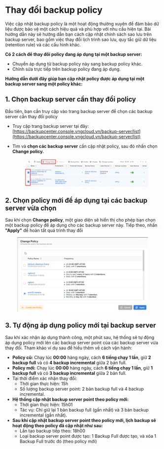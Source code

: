 # Thay đổi backup policy

Việc cập nhật backup policy là một hoạt động thường xuyên để đảm bảo dữ liệu được bảo vệ một cách hiệu quả và phù hợp với nhu cầu hiện tại. Bài hướng dẫn này sẽ hướng dẫn bạn cách cập nhật chính sách sao lưu trên backup server, bao gồm việc thay đổi lịch trình sao lưu, quy tắc giữ dữ liệu (retention rule) và các cấu hình khác.

**Có 2 cách để thay đổi policy đang áp dụng tại một backup server:**

* Chuyển áp dụng từ backup policy này sang backup policy khác.
* Chỉnh sửa trực tiếp trên backup policy đang áp dụng.

**Hướng dẫn dưới đây giúp bạn cập nhật policy được áp dụng tại một backup server sang một policy khác:**

## 1. Chọn backup server cần thay đổi policy

Đầu tiên, bạn cần truy cập vào trang backup server để chọn các backup server cần thay đổi policy

* Truy cập trang backup server tại đây: [https://backupcenter.console.vngcloud.vn/backup-server/list](https://backupcenter.console.vngcloud.vn/backup-server/list)
*   Tìm và **chọn các backup server** cần cập nhật policy, sau đó nhấn chọn **Change policy.**&#x20;

    <figure><img src="../../../.gitbook/assets/image (780).png" alt=""><figcaption></figcaption></figure>

## 2. Chọn policy mới để áp dụng tại các backup server vừa chọn

Sau khi chọn **Change policy**, một giao diện sẽ hiển thị cho phép bạn chọn một backup policy để áp dụng cho các backup server này. Tiếp theo, nhấn **"Apply"** để hoàn tất quá trình thay đổi

<figure><img src="../../../.gitbook/assets/image (781).png" alt=""><figcaption></figcaption></figure>

## 3. Tự động áp dụng policy mới tại backup server

Sau khi xác nhận áp dụng thành công, một phút sau, hệ thống sẽ tự động áp dụng policy mới lên các backup server point của các backup server vừa thay đổi. Tham khảo ví dụ sau để hiểu thêm về cách vận hành:

* **Policy cũ:** Chạy lúc **00:00** hàng ngày, cách **6 tiếng chạy 1 lần**, giữ **2 backup full** và có **4 backup incremental** giữa 2 bản full.
* **Policy mới:** Chạy lúc **00:00** hàng ngày, cách **6 tiếng chạy 1 lần**, giữ **1 backup full** và có **3 backup incremental** giữa 2 bản full.
* Tại thời điểm xác nhận thay đổi:
  * Thời gian thực hiện: 15h
  * Số lượng backup server point: 2 bản backup full và 4 backup incremental.
* **Hệ thống cập nhật backup server point theo policy mới:**
  * Thời gian thực hiện: 15h01
  * Tác vụ: Chỉ giữ lại 1 bản backup full (gần nhất) và 3 bản backup incremental (gần nhất).
* **Sau khi cập nhật backup server point theo policy mới, lịch backup sẽ hoạt động theo policy đã cập nhật như sau:**
  * Lần tạo backup tiếp theo: 18h00
  * Loại backup server point được tạo: 1 Backup Full được tạo, và xóa 1 Backup Full trước đó (theo policy mới)
